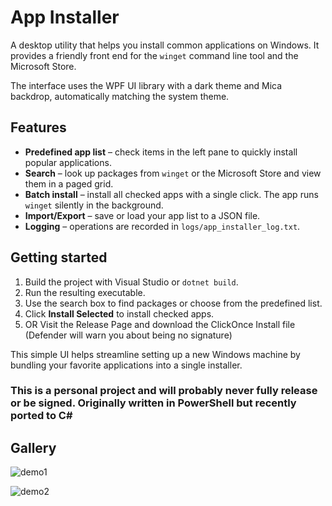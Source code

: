 # App Installer

A desktop utility that helps you install common applications on Windows. It
provides a friendly front end for the `winget` command line tool and the
Microsoft Store.

The interface uses the WPF UI library with a dark theme and Mica backdrop,
automatically matching the system theme.

## Features

- **Predefined app list** – check items in the left pane to quickly install popular applications.
- **Search** – look up packages from `winget` or the Microsoft Store and view them in a paged grid.
- **Batch install** – install all checked apps with a single click. The app runs `winget` silently in the background.
- **Import/Export** – save or load your app list to a JSON file.
- **Logging** – operations are recorded in `logs/app_installer_log.txt`.

## Getting started

1. Build the project with Visual Studio or `dotnet build`.
2. Run the resulting executable.
3. Use the search box to find packages or choose from the predefined list.
4. Click **Install Selected** to install checked apps.
5. OR Visit the Release Page and download the ClickOnce Install file (Defender will warn you about being no signature)

This simple UI helps streamline setting up a new Windows machine by bundling
your favorite applications into a single installer.

### This is a personal project and will probably never fully release or be signed. Originally written in PowerShell but recently ported to C#

## Gallery

![demo1](https://github.com/user-attachments/assets/505f2dcd-4761-480a-9532-c261fb373df1)

![demo2](https://github.com/user-attachments/assets/4cb761c2-691e-4b92-aec9-608345ea51a6)
